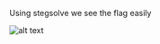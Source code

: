 Using stegsolve we see the flag easily


![alt text](https://github.com/manulqwerty/CTF-Stuff/blob/master/RADARCTF/Black/1.png)
